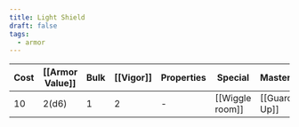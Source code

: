 ```yaml
---
title: Light Shield
draft: false
tags:
  - armor
---
```


| Cost | [[Armor Value]] | Bulk | [[Vigor]] | Properties   | Special            | Mastery              |
| ---- | --------------- | ---- | --------- | ------------ | ------------------ | -------------------- |
| 10   | 2(d6)           | 1    | 2         | -            | [[Wiggle room]]    | [[Guard Up]]         |

